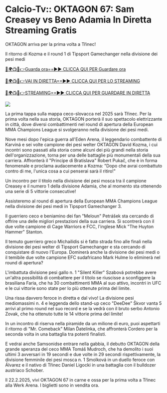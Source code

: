 # Calcio-Tv:: OKTAGON 67: Sam Creasey vs Beno Adamia In Diretta Streaming Gratis #

OKTAGON arriva per la prima volta a Třinec!

Il ritorno di Kozma e il round 1 di Tipsport Gamechanger nella divisione dei pesi medi

[🔴🌍📺📱👉Guarda ora==►► CLICCA QUI PER Guardare ora](https://t.co/yZeIHMQq4S)

[🔴🌍📺📱👉VAI IN DIRETTA==►► CLICCA QUI PER LO STREAMING](https://t.co/yZeIHMQq4S)

[🔴🌍📺📱👉STREAMING==►► CLICCA QUI PER GUARDARE IN DIRETTA](https://t.co/yZeIHMQq4S)

<a href="https://t.co/yZeIHMQq4S" rel="nofollow" data-target="animated-image.originalLink"><img src="https://camo.githubusercontent.com/1be82823e85778f8a57db5ea2a2e46822e8721e5be32dc31a466a7df3bb16d49/68747470733a2f2f636c6173736963616c7363686f6f6c6f6662616c6c65746c692e636f6d2f6e686b2f72676273727465672e676966" data-canonical-src="https://classicalschoolofballetli.com/nhk/rgbsrteg.gif" style="max-width: 100%; display: inline-block;" data-target="animated-image.originalImage"></a>

La prima tappa sulla mappa ceco-slovacca nel 2025 sarà Třinec. Per la prima volta nella sua storia, OKTAGON porterà il suo spettacolo elettrizzante in città, dove diversi combattimenti nel round di apertura della European MMA Champions League si svolgeranno nella divisione dei pesi medi.

Nove mesi dopo l'epica guerra all'Eden Arena, il leggendario combattente di Karviná e sei volte campione dei pesi welter OKTAGON David Kozma, i cui incontri sono passati alla storia come alcuni dei più grandi nella storia dell'organizzazione, torna per una delle battaglie più monumentali della sua carriera. Affronterà il "Principe di Bratislava" Robert Pukač, che è in forma fenomenale e proclama audacemente a Kozma: "Dopo che avrai combattuto contro di me, l'unica cosa a cui penserai sarà il ritiro!"

Un incontro per il titolo nella divisione dei pesi mosca tra il campione Creasey e il numero 1 della divisione Adamia, che al momento sta ottenendo una serie di 5 vittorie consecutive!

Assisteremo al round di apertura della European MMA Champions League nella divisione dei pesi medi in Tipsport Gamechanger 3.

Il guerriero ceco e beniamino dei fan "Meloun" Petrášek sta cercando di offrire una delle migliori prestazioni della sua carriera. Si scontrerà con il due volte campione di Cage Warriors e FCC, l'inglese Mick "The Huyton Hammer" Stanton.

Il temuto guerriero greco Michailidis si è fatto strada fino alle finali nella divisione dei pesi welter di Tipsport Gamechanger e sta cercando di conquistare di nuovo l'Europa. Dominerà anche la divisione dei pesi medi o il temibile due volte campione EFC sudafricano Mark Hulme lo eliminerà nel round di apertura?

L'imbattuta divisione pesi gallo n. 1 "Silent Killer" Szabová potrebbe avere un'altra possibilità di combattere per il titolo se riuscisse a sconfiggere la brasiliana Faria, che ha 30 combattimenti MMA al suo attivo, incontri in UFC e le cui vittorie sono state per lo più ottenute prima del limite.

Una rissa davvero feroce in diretta e dal vivo! La divisione pesi mediomassimi n. 4 e leggenda dello stand-up ceco "DeeDee" Škvor vanta 5 arrivi al primo round nel suo record e se la vedrà con il bruto serbo Antonio Zovak, che ha ottenuto tutte le 14 vittorie prima del limite!

In un incontro di riserva nella piramide da un milione di euro, puoi aspettarti il ​​ritorno di "Mr. Comeback" Milan Ďatelinka, che affronterà Cordero per la seconda volta in una battaglia tra potenti finalisti.

E vedrai anche Samsonidse entrare nella gabbia, il debutto OKTAGON della grande speranza del ceco MMA Tomáš Mudroch, che ha demolito i suoi ultimi 3 avversari in 19 secondi e due volte in 29 secondi rispettivamente, la divisione femminile dei pesi mosca n. 1 Smolková in un duello feroce con Álvarez e il nativo di Třinec Daniel Ligocki in una battaglia con il bulldozer austriaco Schober.

Il 22.2.2025, vivi OKTAGON 67 in carne e ossa per la prima volta a Třinec alla Werk Arena. I biglietti sono in vendita ora.
